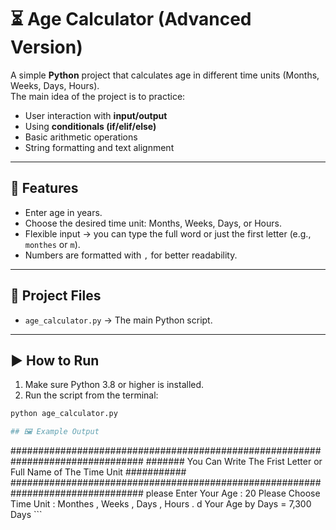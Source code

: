 # ⏳ Age Calculator (Advanced Version)

A simple **Python** project that calculates age in different time units (Months, Weeks, Days, Hours).  
The main idea of the project is to practice:
- User interaction with **input/output**
- Using **conditionals (if/elif/else)**
- Basic arithmetic operations
- String formatting and text alignment

---

## 🚀 Features
- Enter age in years.
- Choose the desired time unit: Months, Weeks, Days, or Hours.
- Flexible input → you can type the full word or just the first letter (e.g., `monthes` or `m`).
- Numbers are formatted with `,` for better readability.

---

## 📂 Project Files
- `age_calculator.py` → The main Python script.

---

## ▶️ How to Run
1. Make sure Python 3.8 or higher is installed.  
2. Run the script from the terminal:  

```bash
python age_calculator.py

## 🖼️ Example Output
```
################################################################################
####### You Can Write The Frist Letter or Full Name of The Time Unit ###########
################################################################################
please Enter Your Age : 20
Please Choose Time Unit : Monthes , Weeks , Days , Hours . d
Your Age by Days = 7,300 Days ```


